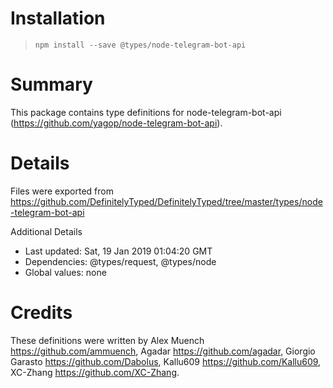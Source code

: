# Installation
> `npm install --save @types/node-telegram-bot-api`

# Summary
This package contains type definitions for node-telegram-bot-api (https://github.com/yagop/node-telegram-bot-api).

# Details
Files were exported from https://github.com/DefinitelyTyped/DefinitelyTyped/tree/master/types/node-telegram-bot-api

Additional Details
 * Last updated: Sat, 19 Jan 2019 01:04:20 GMT
 * Dependencies: @types/request, @types/node
 * Global values: none

# Credits
These definitions were written by Alex Muench <https://github.com/ammuench>, Agadar <https://github.com/agadar>, Giorgio Garasto <https://github.com/Dabolus>, Kallu609 <https://github.com/Kallu609>, XC-Zhang <https://github.com/XC-Zhang>.
